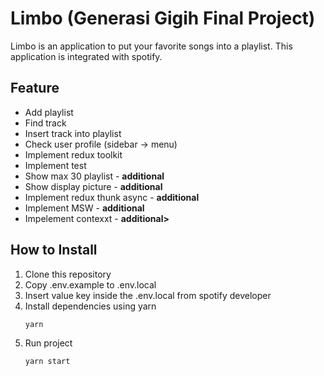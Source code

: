 # Limbo (Generasi Gigih Final Project)
Limbo is an application to put your favorite songs into a playlist. This application is integrated with spotify.

## Feature
- Add playlist
- Find track
- Insert track into playlist
- Check user profile (sidebar -> menu)
- Implement redux toolkit
- Implement test
- Show max 30 playlist - <b>additional</b>
- Show display picture - <b>additional</b>
- Implement redux thunk async - <b>additional</b>
- Implement MSW - <b>additional</b>
- Impelement contexxt - <b>additional></b>

## How to Install
1. Clone this repository
2. Copy .env.example to .env.local
3. Insert value key inside the .env.local from spotify developer
4. Install dependencies using yarn 
    ```bash
    yarn
    ```
5. Run project
    ```
    yarn start
    ```

